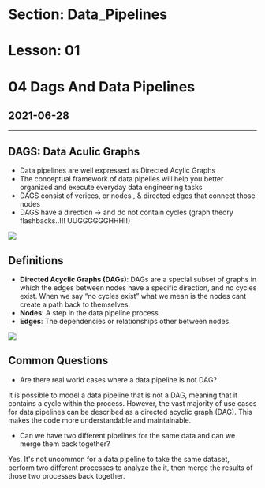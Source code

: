 # Section: Data_Pipelines
# Lesson: 01
# 04 Dags And Data Pipelines
## 2021-06-28
---


## DAGS: Data Aculic Graphs
- Data pipelines are well expressed as Directed Acylic Graphs
- The conceptual framework of data pipelies  will help you better organized and execute everyday data engineering tasks
- DAGS consist of verices, or nodes , & directed edges that connect those nodes
- DAGS have a direction -> and do not contain cycles (graph theory flashbacks..!!! UUGGGGGGHHH!!)


![](https://i.imgur.com/RajsIau.png)



## Definitions
- **Directed Acyclic Graphs (DAGs)**: DAGs are a special subset of graphs in which the edges between nodes have a specific direction, and no cycles exist. When we say “no cycles exist” what we mean is the nodes cant create a path back to themselves.
- **Nodes**: A step in the data pipeline process.
- **Edges**: The dependencies or relationships other between nodes.

![](https://i.imgur.com/e0fxEUi.png)












## Common Questions
- Are there real world cases where a data pipeline is not DAG?

It is possible to model a data pipeline that is not a DAG, meaning that it contains a cycle within the process. However, the vast majority of use cases for data pipelines can be described as a directed acyclic graph (DAG). This makes the code more understandable and maintainable.

- Can we have two different pipelines for the same data and can we merge them back together?

Yes. It's not uncommon for a data pipeline to take the same dataset, perform two different processes to analyze the it, then merge the results of those two processes back together.
